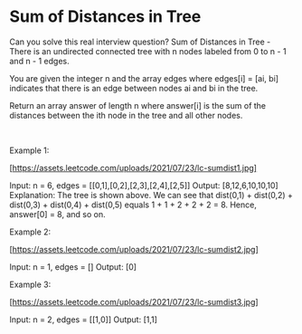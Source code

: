 # Sum of Distances in Tree

Can you solve this real interview question? Sum of Distances in Tree - There is an undirected connected tree with n nodes labeled from 0 to n - 1 and n - 1 edges.

You are given the integer n and the array edges where edges[i] = [ai, bi] indicates that there is an edge between nodes ai and bi in the tree.

Return an array answer of length n where answer[i] is the sum of the distances between the ith node in the tree and all other nodes.

 

Example 1:

[https://assets.leetcode.com/uploads/2021/07/23/lc-sumdist1.jpg]


Input: n = 6, edges = [[0,1],[0,2],[2,3],[2,4],[2,5]]
Output: [8,12,6,10,10,10]
Explanation: The tree is shown above.
We can see that dist(0,1) + dist(0,2) + dist(0,3) + dist(0,4) + dist(0,5)
equals 1 + 1 + 2 + 2 + 2 = 8.
Hence, answer[0] = 8, and so on.


Example 2:

[https://assets.leetcode.com/uploads/2021/07/23/lc-sumdist2.jpg]


Input: n = 1, edges = []
Output: [0]


Example 3:

[https://assets.leetcode.com/uploads/2021/07/23/lc-sumdist3.jpg]


Input: n = 2, edges = [[1,0]]
Output: [1,1]